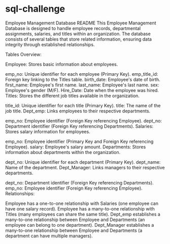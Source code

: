 # sql-challenge
Employee Management Database README
This Employee Management Database is designed to handle employee records, departmental assignments, salaries, and titles within an organization. The database consists of several tables that store related information, ensuring data integrity through established relationships.

Tables Overview:

Employee: Stores basic information about employees.

emp_no: Unique identifier for each employee (Primary Key).
emp_title_id: Foreign key linking to the Titles table.
birth_date: Employee's date of birth.
first_name: Employee's first name.
last_name: Employee's last name.
sex: Employee's gender (M/F).
Hire_Date: Date when the employee was hired.
Titles: Stores the different job titles available in the organization.

title_id: Unique identifier for each title (Primary Key).
title: The name of the job title.
Dept_emp: Links employees to their respective departments.

emp_no: Employee identifier (Foreign Key referencing Employee).
dept_no: Department identifier (Foreign Key referencing Departments).
Salaries: Stores salary information for employees.

emp_no: Employee identifier (Primary Key and Foreign Key referencing Employee).
salary: Employee's salary amount.
Departments: Stores information about departments within the organization.

dept_no: Unique identifier for each department (Primary Key).
dept_name: Name of the department.
Dept_Manager: Links managers to their respective departments.

dept_no: Department identifier (Foreign Key referencing Departments).
emp_no: Employee identifier (Foreign Key referencing Employee).
Relationships:

Employee has a one-to-one relationship with Salaries (one employee can have one salary record).
Employee has a many-to-one relationship with Titles (many employees can share the same title).
Dept_emp establishes a many-to-one relationship between Employee and Departments (an employee can belong to one department).
Dept_Manager establishes a many-to-one relationship between Employee and Departments (a department can have multiple managers).
